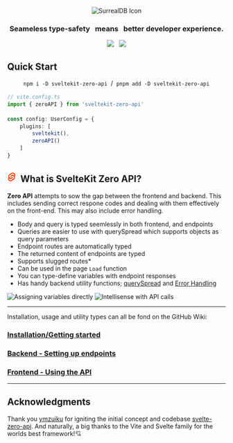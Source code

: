 <p align="center">
    <img width="1000" src="https://raw.githubusercontent.com/Refzlund/sveltekit-zero-api/master/SvelteKit%20Zero%20API.png" alt="SurrealDB Icon">
</p>
<h3 align="center">Seameless type-safety &nbsp; means &nbsp; better developer experience.</h3>

<p align="center">
	<img src="https://badge.fury.io/js/sveltekit-zero-api.svg">
	&nbsp;
	<img src="https://img.shields.io/npm/dt/sveltekit-zero-api.svg">
</p>

## Quick Start
<p align="center">
	<code>npm i -D sveltekit-zero-api</code>
	&nbsp;/&nbsp;
	<code>pnpm add -D sveltekit-zero-api</code>
</p>

```ts
// vite.config.ts
import { zeroAPI } from 'sveltekit-zero-api'

const config: UserConfig = {
	plugins: [
		sveltekit(),
		zeroAPI()
	]
}
```

<h2><img height="24" src="https://raw.githubusercontent.com/sveltejs/branding/c4dfca6743572087a6aef0e109ffe3d95596e86a/svelte-logo.svg">&nbsp;&nbsp;What is SvelteKit Zero API?</h2>
<b>Zero API</b> attempts to sow the gap between the frontend and backend. This includes sending correct respone codes and dealing with them effectively on the front-end. This may also include error handling. 

- Body and query is typed seemlessly in both frontend, and endpoints
- Queries are easier to use with querySpread which supports objects as query parameters
- Endpoint routes are automatically typed
- The returned content of endpoints are typed
- Supports slugged routes*
- Can be used in the page `Load` function
- You can type-define variables with endpoint responses
- Has handy backend utility functions; [querySpread](https://github.com/Refzlund/sveltekit-zero-api/wiki/Backend#queryspread) and [Error Handling](https://github.com/Refzlund/sveltekit-zero-api/wiki/Backend#error-handling)

![Assigning variables directly](https://github.com/Refzlund/sveltekit-zero-api/blob/master/assign-var.gif)
![Intellisense with API calls](https://github.com/Refzlund/sveltekit-zero-api/blob/master/frontend-intellisense.gif)

---------

Installation, usage and utility types can all be fond on the GitHub Wiki:

### [Installation/Getting started](https://github.com/Refzlund/sveltekit-zero-api/wiki/Get-Started)
### [Backend - Setting up endpoints](https://github.com/Refzlund/sveltekit-zero-api/wiki/Backend)
### [Frontend - Using the API](https://github.com/Refzlund/sveltekit-zero-api/wiki/Frontend)

---



## Acknowledgments
Thank you [ymzuiku](https://github.com/ymzuiku) for igniting the initial concept and codebase [svelte-zero-api](https://github.com/ymzuiku/svelte-zero-api). And naturally, a big thanks to the Vite and Svelte family for the worlds best framework!💘